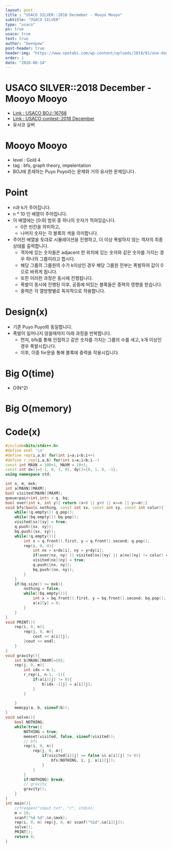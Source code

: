 ```yaml
---
layout: post
title : "USACO SILVER::2018 December - Mooyo Mooyo"
subtitle: "USACO SILVER"
type: "usaco"
ps: true
usaco: true
text: true
author: "beenpow"
post-header: true
header-img: "https://www.spotebi.com/wp-content/uploads/2019/01/one-day-day-one-workout-motivation-spotebi.jpg"
order: 1
date: "2020-08-14"
---
```


# USACO SILVER::2018 December - Mooyo Mooyo
- [Link : USACO BOJ::16768](https://www.acmicpc.net/problem/16768)
- [Link : USACO contest::2018 December](http://www.usaco.org/index.php?page=dec18results)
- 유사코 실버

# Mooyo Mooyo

- level : Gold 4
- tag : bfs, graph theory, impelentation
- BOJ에 존재하는 Puyo Puyo라는 문제와 거의 유사한 문제입니다.

# Point
- n과 k가 주어집니다.
- n * 10 인 배열이 주어집니다.
- 이 배열에는 [0:9] 범위 중 하나의 숫자가 적혀있습니다.
  - 0은 빈칸을 의미하고,
  - 나머지 숫자는 각 블록의 색을 의미합니다.
- 주어진 배열을 토대로 시뮬레이션을 진행하고, 더 이상 폭발하지 않는 격자의 최종 상태를 출력합니다.
  - 격자에 있는 숫자들은 adjacent 한 위치에 있는 숫자와 같은 숫자를 가지는 경우 하나의 그룹이라고 합시다.
  - 해당 그룹의 그룹원의 수가 k이상인 경우 해당 그룹원 전부는 폭발하여 값이 0으로 바뀌게 됩니다.
  - 또한 이러한 과정은 동시에 진행됩니다.
  - 폭발이 동시에 진행된 이후, 공중에 떠있는 블록들은 중력의 영향을 받습니다.
  - 중력은 각 열방향별로 독자적으로 작용합니다.

# Design(x)
- 기존 Puyo Puyo와 동일합니다.
- 폭발이 일어나지 않을때까지 아래 과정을 반복합니다.
  - 먼저, bfs를 통해 인접하고 같은 숫자를 가지는 그룹의 수를 세고, k개 이상인 경우 폭발시킵니다.
  - 이후, 이중 for문을 통해 블록에 중력을 작용시킵니다.

# Big O(time)
- O(N^2)

# Big O(memory)

# Code(x)

```cpp
#include<bits/stdc++.h>
#define endl '\n'
#define rep(i,a,b) for(int i=a;i<b;i++)
#define r_rep(i,a,b) for(int i=a;i>b;i--)
const int MAXN = 100+1, MAXM = 10+1;
const int dx[]={-1, 0, 1, 0}, dy[]={0, 1, 0, -1};
using namespace std;

int n, m, mxk;
int a[MAXN][MAXM];
bool visited[MAXN][MAXM];
queue<pair<int,int> > q, bq;
bool over(int x, int y){ return (x<0 || y<0 || x>=n || y>=m);}
void bfs(bool& nothing, const int sx, const int sy, const int colur){
    while(!q.empty()) q.pop();
    while(!bq.empty()) bq.pop();
    visited[sx][sy] = true;
    q.push({sx, sy});
    bq.push({sx, sy});
    while(!q.empty()){
        int x = q.front().first, y = q.front().second; q.pop();
        rep(i, 0, 4){
            int nx = x+dx[i], ny = y+dy[i];
            if(over(nx, ny) || visited[nx][ny] || a[nx][ny] != colur) continue;
            visited[nx][ny] = true;
            q.push({nx, ny});
            bq.push({nx, ny});
        }
    }
    if(bq.size() >= mxk){
        nothing = false;
        while(!bq.empty()){
            int x = bq.front().first, y = bq.front().second; bq.pop();
            a[x][y] = 0;
        }
    }
}
void PRINT(){
    rep(i, 0, n){
        rep(j, 0, m){
            cout << a[i][j];
        }cout << endl;
    }
}
void gravity(){
    int b[MAXN][MAXM]={0};
    rep(j, 0, m){
        int idx = n-1;
        r_rep(i, n-1, -1){
            if(a[i][j] != 0){
                b[idx--][j] = a[i][j];
            }
        }

    }
    memcpy(a, b, sizeof(b));
}
void solve(){
    bool NOTHING;
    while(true){
        NOTHING = true;
        memset(visited, false, sizeof(visited));
        // bfs
        rep(i, 0, n){
            rep(j, 0, m){
                if(visited[i][j] == false && a[i][j] != 0){
                    bfs(NOTHING, i, j, a[i][j]);
                }
            }
        }
        if(NOTHING) break;
        // gravity
        gravity();
    }
}
int main(){
    //freopen("input.txt", "r", stdin);
    m = 10;
    scanf("%d %d",&n,&mxk);
    rep(i, 0, n) rep(j, 0, m) scanf("%1d",&a[i][j]);
    solve();
    PRINT();
    return 0;
}
```
